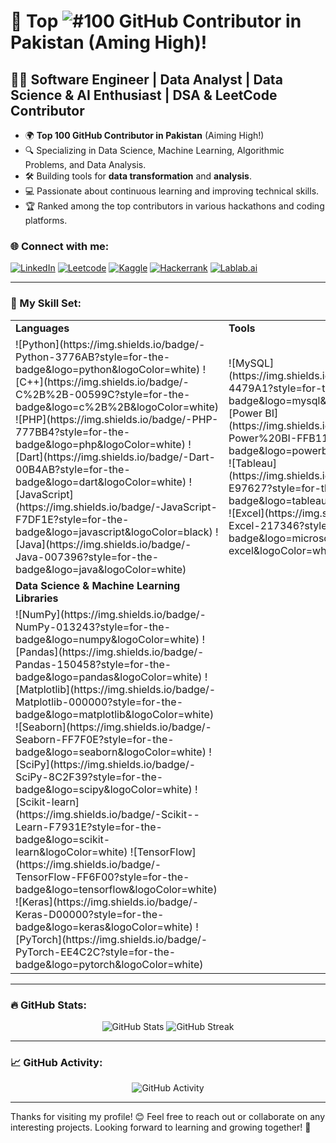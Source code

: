 # 🌟 Top ![#100](https://img.shields.io/badge/100-green) GitHub Contributor in Pakistan (Aming High)!

## 👨‍💻 Software Engineer | Data Analyst | Data Science & AI Enthusiast | DSA & LeetCode Contributor

- 🌍 **Top 100 GitHub Contributor in Pakistan** (Aiming High!)
- 🔍 Specializing in Data Science, Machine Learning, Algorithmic Problems, and Data Analysis.
- 🛠️ Building tools for **data transformation** and **analysis**.
- 💻 Passionate about continuous learning and improving technical skills.
- 🏆 Ranked among the top contributors in various hackathons and coding platforms.

### 🌐 Connect with me:
[![LinkedIn](https://img.shields.io/badge/-LinkedIn-blue?style=flat-square&logo=LinkedIn&logoColor=white)](https://www.linkedin.com/in/sadam-barkat/) 
[![Leetcode](https://img.shields.io/badge/-Leetcode-orange?style=flat-square&logo=Leetcode&logoColor=white)](https://leetcode.com/u/sadambarkat/) 
[![Kaggle](https://img.shields.io/badge/-Kaggle-blue?style=flat-square&logo=Kaggle&logoColor=white)](https://www.kaggle.com/sadambarkat) 
[![Hackerrank](https://img.shields.io/badge/-Hackerrank-brightgreen?style=flat-square&logo=Hackerrank&logoColor=white)](https://www.hackerrank.com/profile/sadambarkat405) 
[![Lablab.ai](https://img.shields.io/badge/-Lablab.ai-4D80B0?style=flat-square&logo=lablab&logoColor=white)](https://lablab.ai/u/@sadam_barkat656)


---

### 🧰 My Skill Set:

<table>
  <tr>
    <td><b>Languages</b></td>
    <td><b>Tools</b></td>
    <td><b>Web Development</b></td>
  </tr>
  <tr>
    <td>
      ![Python](https://img.shields.io/badge/-Python-3776AB?style=for-the-badge&logo=python&logoColor=white)
      ![C++](https://img.shields.io/badge/-C%2B%2B-00599C?style=for-the-badge&logo=c%2B%2B&logoColor=white)
      ![PHP](https://img.shields.io/badge/-PHP-777BB4?style=for-the-badge&logo=php&logoColor=white)
      ![Dart](https://img.shields.io/badge/-Dart-00B4AB?style=for-the-badge&logo=dart&logoColor=white)
      ![JavaScript](https://img.shields.io/badge/-JavaScript-F7DF1E?style=for-the-badge&logo=javascript&logoColor=black)
      ![Java](https://img.shields.io/badge/-Java-007396?style=for-the-badge&logo=java&logoColor=white)
    </td>
    <td>
      ![MySQL](https://img.shields.io/badge/-MySQL-4479A1?style=for-the-badge&logo=mysql&logoColor=white)
      ![Power BI](https://img.shields.io/badge/-Power%20BI-FFB11A?style=for-the-badge&logo=powerbi&logoColor=white)
      ![Tableau](https://img.shields.io/badge/-Tableau-E97627?style=for-the-badge&logo=tableau&logoColor=white)
      ![Excel](https://img.shields.io/badge/-Excel-217346?style=for-the-badge&logo=microsoft-excel&logoColor=white)
    </td>
    <td>
      ![HTML5](https://img.shields.io/badge/-HTML5-E34F26?style=for-the-badge&logo=html5&logoColor=white)
      ![CSS3](https://img.shields.io/badge/-CSS3-1572B6?style=for-the-badge&logo=css3&logoColor=white)
      ![Bootstrap](https://img.shields.io/badge/-Bootstrap-563D7C?style=for-the-badge&logo=bootstrap&logoColor=white)
    </td>
  </tr>
  <tr>
    <td><b>Data Science & Machine Learning Libraries</b></td>
  </tr>
  <tr>
    <td>
      ![NumPy](https://img.shields.io/badge/-NumPy-013243?style=for-the-badge&logo=numpy&logoColor=white)
      ![Pandas](https://img.shields.io/badge/-Pandas-150458?style=for-the-badge&logo=pandas&logoColor=white)
      ![Matplotlib](https://img.shields.io/badge/-Matplotlib-000000?style=for-the-badge&logo=matplotlib&logoColor=white)
      ![Seaborn](https://img.shields.io/badge/-Seaborn-FF7F0E?style=for-the-badge&logo=seaborn&logoColor=white)
      ![SciPy](https://img.shields.io/badge/-SciPy-8C2F39?style=for-the-badge&logo=scipy&logoColor=white)
      ![Scikit-learn](https://img.shields.io/badge/-Scikit--Learn-F7931E?style=for-the-badge&logo=scikit-learn&logoColor=white)
      ![TensorFlow](https://img.shields.io/badge/-TensorFlow-FF6F00?style=for-the-badge&logo=tensorflow&logoColor=white)
      ![Keras](https://img.shields.io/badge/-Keras-D00000?style=for-the-badge&logo=keras&logoColor=white)
      ![PyTorch](https://img.shields.io/badge/-PyTorch-EE4C2C?style=for-the-badge&logo=pytorch&logoColor=white)
    </td>
  </tr>
</table>


---

### 🔥 GitHub Stats:
<p align="center">
  <img src="https://github-readme-stats.vercel.app/api?username=Sadam-Barkat&show_icons=true&theme=dark&count_private=true&hide_border=true" alt="GitHub Stats">
  <img src="https://github-readme-streak-stats.herokuapp.com/?user=Sadam-Barkat&theme=dark&hide_border=true" alt="GitHub Streak">
</p>

---

### 📈 GitHub Activity:
<p align="center">
  <img src="https://github-readme-activity-graph.vercel.app/graph?username=Sadam-Barkat&theme=react&hide_border=true" alt="GitHub Activity">
</p>


---

Thanks for visiting my profile! 😊 Feel free to reach out or collaborate on any interesting projects. Looking forward to learning and growing together! 🌱
